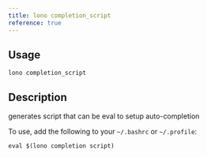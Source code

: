 ```yaml
---
title: lono completion_script
reference: true
---
```


## Usage

    lono completion_script

## Description

generates script that can be eval to setup auto-completion

To use, add the following to your `~/.bashrc` or `~/.profile`:

    eval $(lono completion script)



